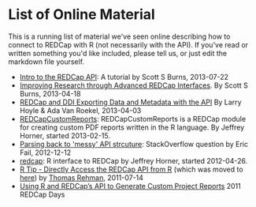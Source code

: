 List of Online Material
==============================================

This is a running list of material we've seen online describing how to connect to REDCap with R (not necessarily with the API).  If you've read or written something you'd like included, please tell us, or just edit the markdown file yourself.
* [Intro to the REDCap API](http://sburns.org/2013/07/22/intro-to-redcap-api.html): A tutorial by Scott S Burns, 2013-07-22
* [Improving Research through Advanced REDCap Interfaces](https://github.com/sburns/advanced-redcap-interfaces/blob/master/slides.md). By Scott S Burns, 2013-04-18
* [REDCap and DDI Exporting Data and Metadata with the API](http://hdl.handle.net/1808/11047) By Larry Hoyle & Ada Van Roekel, 2013-04-03
* [REDCapCustomReports](https://github.com/jeffreyhorner/REDCapCustomReports): REDCapCustomReports is a REDCap module for creating custom PDF reports written in the R language. By Jeffrey Horner, started 2013-02-15.
* [Parsing back to 'messy' API strcuture](http://stackoverflow.com/questions/12393004/parsing-back-to-messy-api-strcuture): StackOverflow question by Eric Fail, 2012-12-12
* [redcap](https://github.com/jeffreyhorner/redcap): R interface to REDCap by Jeffrey Horner, started 2012-04-26.
* [R Tip - Directly Access the REDCap API from R](https://plus.google.com/+ThomasRehman/posts/U3fVCTV4EdQ) (which was moved to [here](http://www.thomasrehman.net/2011/07/14/r-tip-directly-access-the-redcap-api-from-r/)) by [Thomas Rehman](https://plus.google.com/+ThomasRehman/posts), 2011-07-14
* [Using R and REDCap’s API to Generate Custom Project Reports](https://www.ctspedia.org/wiki/pub/CTSpedia/ReproducibleResearchMethodology/REDCap.Day.2011.TerriScott.pdf) 2011 REDCap Days

